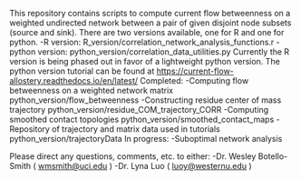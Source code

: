 This repository contains scripts to compute current flow betweenness
on a weighted undirected network between a pair of given disjoint
node subsets (source and sink).
There are two versions available, one for R and one for python.
	-R version: R_version/correlation_network_analysis_functions.r
	-python version: python_version/correlation_data_utilities.py
Currently the R version is being phased out in favor of a lightweight
python version.
The python version tutorial can be found at https://current-flow-allostery.readthedocs.io/en/latest/
Completed:
-Computing flow betweenness on a weighted network matrix
	python_version/flow_betweenness
-Constructing residue center of mass trajectory
	python_version/residue_COM_trajectory_CORR
-Computing smoothed contact topologies
	python_version/smoothed_contact_maps
-Repository of trajectory and matrix data used in tutorials
	python_version/trajectoryData
In progress:
-Suboptimal network analysis

Please direct any questions, comments, etc. to either:
-Dr. Wesley Botello-Smith ( wmsmith@uci.edu )
-Dr. Lyna Luo ( luoy@westernu.edu )

